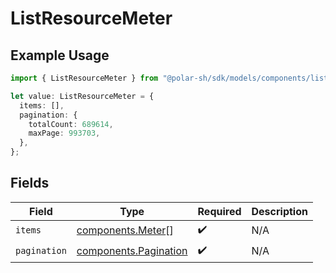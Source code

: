 # ListResourceMeter

## Example Usage

```typescript
import { ListResourceMeter } from "@polar-sh/sdk/models/components/listresourcemeter.js";

let value: ListResourceMeter = {
  items: [],
  pagination: {
    totalCount: 689614,
    maxPage: 993703,
  },
};
```

## Fields

| Field                                                          | Type                                                           | Required                                                       | Description                                                    |
| -------------------------------------------------------------- | -------------------------------------------------------------- | -------------------------------------------------------------- | -------------------------------------------------------------- |
| `items`                                                        | [components.Meter](../../models/components/meter.md)[]         | :heavy_check_mark:                                             | N/A                                                            |
| `pagination`                                                   | [components.Pagination](../../models/components/pagination.md) | :heavy_check_mark:                                             | N/A                                                            |